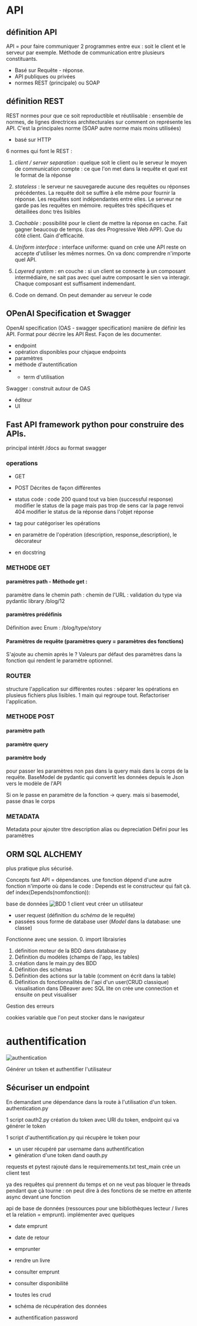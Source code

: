 # API

## définition API
API = pour faire communiquer 2 programmes entre eux : soit le client et le serveur par exemple. Méthode de communication entre plusieurs constituants. 
- Basé sur  Requête - réponse. 
- API publiques ou privées 
- normes REST (principale) ou SOAP

## définition REST 
REST normes pour que ce soit reproductible et réutilisable : ensemble de normes, de lignes directrices architecturales sur comment on représente les API. C'est la principales norme (SOAP autre norme mais moins utilisées)
- basé sur HTTP

6 normes qui font le REST : 

1. *client / server  separation* : quelque soit le client ou le serveur le moyen de communication compte : ce que l'on met dans la requête et quel est le format de la réponse

2. *stateless* : le serveur ne sauvegarede aucune des requêtes ou réponses précédentes. La requête doit se suffire à elle même pour fournir la réponse. Les requêtes sont indépendantes entre elles. Le serveur ne garde pas les requêtes en mémoire. requêtes très spécifiques et détaillées donc très lisibles

3. *Cachable* : possibilité pour le client de mettre la réponse en cache. Fait gagner beaucoup de temps. (cas des Progressive Web APP). Que du côté client. Gain d'efficacité.

4. *Uniform interface* : interface uniforme: quand on crée une API reste on accepte d'utiliser les mêmes normes. On va donc comprendre n'importe quel API. 

5. *Layered system* : en couche : si un client se connecte à un composant intermédiaire, ne sait pas avec quel autre composant le sien va interagir. Chaque composant est suffisament indemendant. 

6. Code on demand. On peut demander au serveur le code 

## OPenAI Specification et Swagger
OpenAI specification (OAS - swagger specification) manière de définir les API. Format pour décrire les API Rest. Façon de les documenter. 
- endpoint
- opération disponibles pour chjaque endpoints
- paramètres
- méthode d'autentification
- - term d'utilisation

Swagger : construit autour de OAS
- éditeur
- UI

## Fast API framework python pour construire des APIs.
principal intérêt /docs au format swagger

### operations 
- GET
- POST
Décrites de façon différentes
- status code : code 200 quand tout va bien (successful response)
modifier le status de la page mais pas trop de sens car la page renvoi 404
modifier le status de la réponse dans l'objet réponse

- tag pour catégoriser les opérations

- en paramètre de l'opération (description, response_description), le décorateur

- en docstring

### METHODE GET

#### paramètres path - Méthode get : 
paramètre dans le chemin
path : chemin de l'URL : validation du type via pydantic library
/blog/12

#### paramètres prédéfinis
Définition avec Enum : /blog/type/story

#### Paramètres de requête (paramètres query = paramètres des fonctions)
S'ajoute au chemin après le ? 
Valeurs par défaut des paramètres dans la fonction qui rendent le paramètre optionnel. 

### ROUTER
structure l'application sur différentes routes : séparer les opérations en plusieus fichiers plus lisibles. 1 main qui regroupe tout. Refactoriser l'application. 

### METHODE POST 

#### paramètre path
#### paramètre query
#### paramètre body
pour passer les paramètres non pas dans la query mais dans la corps de la requête. BaseModel de pydantic qui convertit les données depuis le Json vers le modèle de l'API

Si on le passe en paramètre de la fonction -> query.
mais si basemodel, passe dnas le corps

### METADATA
Metadata pour ajouter titre description alias ou depreciation
Défini pour les paramètres

## ORM SQL ALCHEMY
plus pratique plus sécurisé. 

Concepts fast API = dépendances. une fonction dépend d'une autre fonction n'importe où dans le code : Depends est le constructeur qui fait çà. 
    def index(Depends(nomfonction)):

base de données
![BDD](image.png)
1 client veut créer un utilisateur
-  user request (définition du *schéma* de le requête)
- passées sous forme de database user (*Model*  dans la database: une classe)

Fonctionne avec une session. 
0. import libraisries
1. définition moteur de la BDD dans database.py 
2. Définition du modèles (champs de l'app, les tables) 
3. création dans le main.py des BDD
4. Définition des schémas
5. Définition des actions sur la table (comment on écrit dans la table)
6. Définition ds fonctionnalités de l'api d'un user(CRUD classique)
visualisation dans DBeaver avec SQL lite on crée une connection et ensuite on peut visualiser

Gestion des erreurs 

cookies variable que l'on peut stocker dans le navigateur

# authentification

![authentication](image-1.png)

Générer un token et authentifier l'utilisateur

## Sécuriser un endpoint
En demandant une dépendance dans la route à l'utilisation d'un token. 
authentication.py 

1 script oauth2.py création du token avec 
URl du token, endpoint qui va générer le token

1 script d'authentification.py qui récupère le token pour 

- un user récupéré par username dans authentification
- génération d'une token dand oauth.py


requests et pytest rajouté dans le requiremements.txt
test_main
crée un client test 

ya des requêtes qui prennent du temps et on ne veut pas bloquer le threads pendant que çà tourne : on peut dire à des fonctions de se mettre en attente
async devant une fonction 

api de base de données (ressources pour une bibliothèques lecteur / livres et la relation = emprunt). implémenter avec quelques
- date emprunt
- date de retour

- emprunter
- rendre un livre
- consulter emprunt
- consulter disponibilité
- toutes les crud 
- schéma de récupération des données
- authentification password 